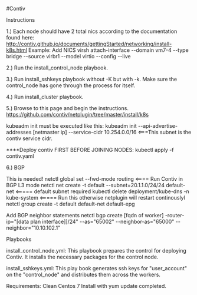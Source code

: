 #Contiv

Instructions

1.) Each node should have 2 total nics according to the documentation found here:
http://contiv.github.io/documents/gettingStarted/networking/install-k8s.html
Example:
Add NICS
virsh attach-interface --domain vm7-4 --type bridge --source virbr1 --model virtio --config --live

2.) Run the install_control_node playbook.

3.) Run install_sshkeys playbook without -K but with -k.  Make sure the control_node has gone through the process for itself.

4.) Run install_cluster playbook.


5.) Browse to this page and begin the instructions.
https://github.com/contiv/netplugin/tree/master/install/k8s

kubeadm init must be executed like this:
kubeadm init --api-advertise-addresses [netmaster ip] --service-cidr 10.254.0.0/16   <===This subnet is the contiv service cidr.

****Deploy contiv FIRST BEFORE JOINING NODES:
kubectl apply -f contiv.yaml


6.) BGP

This is needed!
netctl global set --fwd-mode routing    <==== Run Contiv in BGP L3 mode
netctl net create -t default --subnet=20.1.1.0/24/24 default-net   <===== default subnet required
kubectl delete deployment/kube-dns -n kube-system   <===== Run this otherwise netplugin will restart continouslyl
netctl group create -t default default-net default-epg

Add BGP neighbor statements
netctl bgp create [fqdn of worker] -router-ip="[data plan interface]]/24" --as="65002" --neighbor-as="65000" --neighbor="10.10.102.1"

Playbooks

install_control_node.yml:
This playbook prepares the control for deploying Contiv.  It installs the necessary packages for the control node.

install_sshkeys.yml:
This play book generates ssh keys for "user_account" on the "control_node" and distributes them across the workers.


Requirements:
Clean Centos 7 Install with yum update completed.


